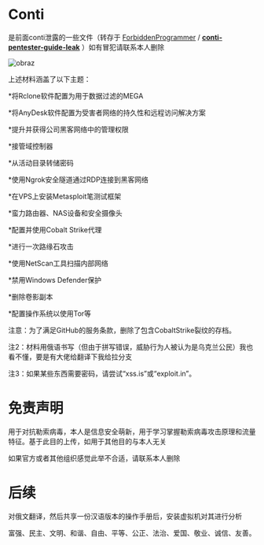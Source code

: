 # Conti

是前面conti泄露的一些文件（转存于    [ForbiddenProgrammer](https://github.com/ForbiddenProgrammer)    /      **[conti-pentester-guide-leak](https://github.com/ForbiddenProgrammer/conti-pentester-guide-leak)**  ）如有冒犯请联系本人删除

![obraz](https://therecord.media/wp-content/uploads/2021/08/XSS-Conti-leakk-files-1024x258.png)

上述材料涵盖了以下主题：


*将Rclone软件配置为用于数据过滤的MEGA

*将AnyDesk软件配置为受害者网络的持久性和远程访问解决方案

*提升并获得公司黑客网络中的管理权限

*接管域控制器

*从活动目录转储密码

*使用Ngrok安全隧道通过RDP连接到黑客网络

*在VPS上安装Metasploit笔测试框架

*蛮力路由器、NAS设备和安全摄像头

*配置并使用Cobalt Strike代理

*进行一次路缘石攻击

*使用NetScan工具扫描内部网络

*禁用Windows Defender保护

*删除卷影副本

*配置操作系统以使用Tor等


注意：为了满足GitHub的服务条款，删除了包含CobaltStrike裂纹的存档。


注2：材料用俄语书写（但由于拼写错误，威胁行为人被认为是乌克兰公民）我也看不懂，要是有大佬给翻译下我给拉分支


注3：如果某些东西需要密码，请尝试“xss.is”或“exploit.in”。

# 免责声明

用于对抗勒索病毒，本人是信息安全萌新，用于学习掌握勒索病毒攻击原理和流量特征。基于此目的上传，如用于其他目的与本人无关

如果官方或者其他组织感觉此举不合适，请联系本人删除



# 后续

对俄文翻译，然后共享一份汉语版本的操作手册后，安装虚拟机对其进行分析

富强、民主、文明、和谐、自由、平等、公正、法治、爱国、敬业、诚信、友善。

